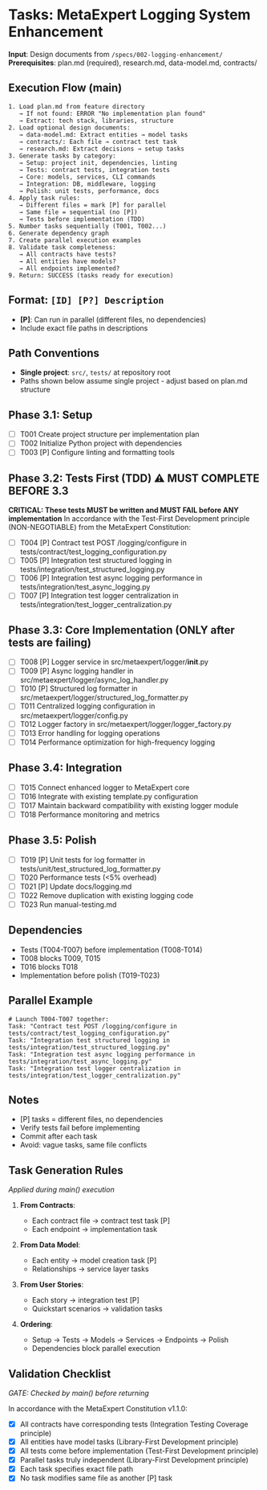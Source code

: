 # Tasks: MetaExpert Logging System Enhancement

**Input**: Design documents from `/specs/002-logging-enhancement/`
**Prerequisites**: plan.md (required), research.md, data-model.md, contracts/

## Execution Flow (main)
```
1. Load plan.md from feature directory
   → If not found: ERROR "No implementation plan found"
   → Extract: tech stack, libraries, structure
2. Load optional design documents:
   → data-model.md: Extract entities → model tasks
   → contracts/: Each file → contract test task
   → research.md: Extract decisions → setup tasks
3. Generate tasks by category:
   → Setup: project init, dependencies, linting
   → Tests: contract tests, integration tests
   → Core: models, services, CLI commands
   → Integration: DB, middleware, logging
   → Polish: unit tests, performance, docs
4. Apply task rules:
   → Different files = mark [P] for parallel
   → Same file = sequential (no [P])
   → Tests before implementation (TDD)
5. Number tasks sequentially (T001, T002...)
6. Generate dependency graph
7. Create parallel execution examples
8. Validate task completeness:
   → All contracts have tests?
   → All entities have models?
   → All endpoints implemented?
9. Return: SUCCESS (tasks ready for execution)
```

## Format: `[ID] [P?] Description`
- **[P]**: Can run in parallel (different files, no dependencies)
- Include exact file paths in descriptions

## Path Conventions
- **Single project**: `src/`, `tests/` at repository root
- Paths shown below assume single project - adjust based on plan.md structure

## Phase 3.1: Setup
- [ ] T001 Create project structure per implementation plan
- [ ] T002 Initialize Python project with dependencies
- [ ] T003 [P] Configure linting and formatting tools

## Phase 3.2: Tests First (TDD) ⚠️ MUST COMPLETE BEFORE 3.3
**CRITICAL: These tests MUST be written and MUST FAIL before ANY implementation**
In accordance with the Test-First Development principle (NON-NEGOTIABLE) from the MetaExpert Constitution:
- [ ] T004 [P] Contract test POST /logging/configure in tests/contract/test_logging_configuration.py
- [ ] T005 [P] Integration test structured logging in tests/integration/test_structured_logging.py
- [ ] T006 [P] Integration test async logging performance in tests/integration/test_async_logging.py
- [ ] T007 [P] Integration test logger centralization in tests/integration/test_logger_centralization.py

## Phase 3.3: Core Implementation (ONLY after tests are failing)
- [ ] T008 [P] Logger service in src/metaexpert/logger/__init__.py
- [ ] T009 [P] Async logging handler in src/metaexpert/logger/async_log_handler.py
- [ ] T010 [P] Structured log formatter in src/metaexpert/logger/structured_log_formatter.py
- [ ] T011 Centralized logging configuration in src/metaexpert/logger/config.py
- [ ] T012 Logger factory in src/metaexpert/logger/logger_factory.py
- [ ] T013 Error handling for logging operations
- [ ] T014 Performance optimization for high-frequency logging

## Phase 3.4: Integration
- [ ] T015 Connect enhanced logger to MetaExpert core
- [ ] T016 Integrate with existing template.py configuration
- [ ] T017 Maintain backward compatibility with existing logger module
- [ ] T018 Performance monitoring and metrics

## Phase 3.5: Polish
- [ ] T019 [P] Unit tests for log formatter in tests/unit/test_structured_log_formatter.py
- [ ] T020 Performance tests (<5% overhead)
- [ ] T021 [P] Update docs/logging.md
- [ ] T022 Remove duplication with existing logging code
- [ ] T023 Run manual-testing.md

## Dependencies
- Tests (T004-T007) before implementation (T008-T014)
- T008 blocks T009, T015
- T016 blocks T018
- Implementation before polish (T019-T023)

## Parallel Example
```
# Launch T004-T007 together:
Task: "Contract test POST /logging/configure in tests/contract/test_logging_configuration.py"
Task: "Integration test structured logging in tests/integration/test_structured_logging.py"
Task: "Integration test async logging performance in tests/integration/test_async_logging.py"
Task: "Integration test logger centralization in tests/integration/test_logger_centralization.py"
```

## Notes
- [P] tasks = different files, no dependencies
- Verify tests fail before implementing
- Commit after each task
- Avoid: vague tasks, same file conflicts

## Task Generation Rules
*Applied during main() execution*

1. **From Contracts**:
   - Each contract file → contract test task [P]
   - Each endpoint → implementation task
   
2. **From Data Model**:
   - Each entity → model creation task [P]
   - Relationships → service layer tasks
   
3. **From User Stories**:
   - Each story → integration test [P]
   - Quickstart scenarios → validation tasks

4. **Ordering**:
   - Setup → Tests → Models → Services → Endpoints → Polish
   - Dependencies block parallel execution

## Validation Checklist
*GATE: Checked by main() before returning*

In accordance with the MetaExpert Constitution v1.1.0:
- [x] All contracts have corresponding tests (Integration Testing Coverage principle)
- [x] All entities have model tasks (Library-First Development principle)
- [x] All tests come before implementation (Test-First Development principle)
- [x] Parallel tasks truly independent (Library-First Development principle)
- [x] Each task specifies exact file path
- [x] No task modifies same file as another [P] task